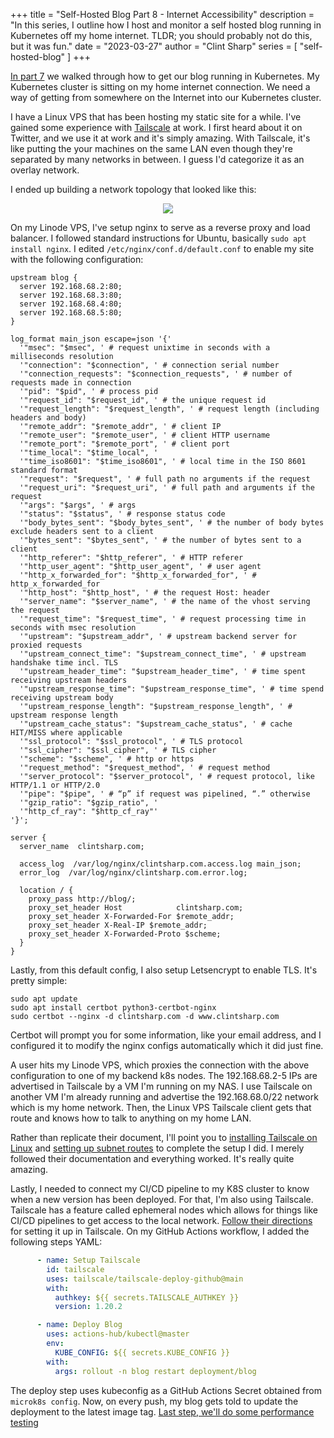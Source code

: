 +++
title = "Self-Hosted Blog Part 8 - Internet Accessibility"
description = "In this series, I outline how I host and monitor a self hosted blog running in Kubernetes off my home internet. TLDR; you should probably not do this, but it was fun."
date = "2023-03-27"
author = "Clint Sharp"
series = [ "self-hosted-blog" ]
+++

[In part 7](../6) we walked through how to get our blog running in Kubernetes. My Kubernetes cluster is sitting on my home internet connection. We need a way of getting from somewhere on the Internet into our Kubernetes cluster. 

I have a Linux VPS that has been hosting my static site for a while. I've gained some experience with [Tailscale](https://tailscale.com/) at work. I first heard about it on Twitter, and we use it at work and it's simply amazing. With Tailscale, it's like putting the your machines on the same LAN even though they're separated by many networks in between. I guess I'd categorize it as an overlay network. 

I ended up building a network topology that looked like this:

<p align="center"><img src="../images/BlogTopo.drawio.png" /></p>

On my Linode VPS, I've setup nginx to serve as a reverse proxy and load balancer. I followed standard instructions for Ubuntu, basically `sudo apt install nginx`. I edited `/etc/nginx/conf.d/default.conf` to enable my site with the following configuration:

```nginx
upstream blog {
  server 192.168.68.2:80;
  server 192.168.68.3:80;
  server 192.168.68.4:80;
  server 192.168.68.5:80;
}

log_format main_json escape=json '{'
  '"msec": "$msec", ' # request unixtime in seconds with a milliseconds resolution
  '"connection": "$connection", ' # connection serial number
  '"connection_requests": "$connection_requests", ' # number of requests made in connection
  '"pid": "$pid", ' # process pid
  '"request_id": "$request_id", ' # the unique request id
  '"request_length": "$request_length", ' # request length (including headers and body)
  '"remote_addr": "$remote_addr", ' # client IP
  '"remote_user": "$remote_user", ' # client HTTP username
  '"remote_port": "$remote_port", ' # client port
  '"time_local": "$time_local", '
  '"time_iso8601": "$time_iso8601", ' # local time in the ISO 8601 standard format
  '"request": "$request", ' # full path no arguments if the request
  '"request_uri": "$request_uri", ' # full path and arguments if the request
  '"args": "$args", ' # args
  '"status": "$status", ' # response status code
  '"body_bytes_sent": "$body_bytes_sent", ' # the number of body bytes exclude headers sent to a client
  '"bytes_sent": "$bytes_sent", ' # the number of bytes sent to a client
  '"http_referer": "$http_referer", ' # HTTP referer
  '"http_user_agent": "$http_user_agent", ' # user agent
  '"http_x_forwarded_for": "$http_x_forwarded_for", ' # http_x_forwarded_for
  '"http_host": "$http_host", ' # the request Host: header
  '"server_name": "$server_name", ' # the name of the vhost serving the request
  '"request_time": "$request_time", ' # request processing time in seconds with msec resolution
  '"upstream": "$upstream_addr", ' # upstream backend server for proxied requests
  '"upstream_connect_time": "$upstream_connect_time", ' # upstream handshake time incl. TLS
  '"upstream_header_time": "$upstream_header_time", ' # time spent receiving upstream headers
  '"upstream_response_time": "$upstream_response_time", ' # time spend receiving upstream body
  '"upstream_response_length": "$upstream_response_length", ' # upstream response length
  '"upstream_cache_status": "$upstream_cache_status", ' # cache HIT/MISS where applicable
  '"ssl_protocol": "$ssl_protocol", ' # TLS protocol
  '"ssl_cipher": "$ssl_cipher", ' # TLS cipher
  '"scheme": "$scheme", ' # http or https
  '"request_method": "$request_method", ' # request method
  '"server_protocol": "$server_protocol", ' # request protocol, like HTTP/1.1 or HTTP/2.0
  '"pipe": "$pipe", ' # “p” if request was pipelined, “.” otherwise
  '"gzip_ratio": "$gzip_ratio", '
  '"http_cf_ray": "$http_cf_ray"'
'}';

server {
  server_name  clintsharp.com;

  access_log  /var/log/nginx/clintsharp.com.access.log main_json;
  error_log  /var/log/nginx/clintsharp.com.error.log;

  location / {
    proxy_pass http://blog/;
    proxy_set_header Host            clintsharp.com;
    proxy_set_header X-Forwarded-For $remote_addr;
    proxy_set_header X-Real-IP $remote_addr;
    proxy_set_header X-Forwarded-Proto $scheme;
  }
}
```

Lastly, from this default config, I also setup Letsencrypt to enable TLS. It's pretty simple:

```
sudo apt update
sudo apt install certbot python3-certbot-nginx
sudo certbot --nginx -d clintsharp.com -d www.clintsharp.com
```

Certbot will prompt you for some information, like your email address, and I configured it to modify the nginx configs automatically which it did just fine.

A user hits my Linode VPS, which proxies the connection with the above configuration to one of my backend k8s nodes. The 192.168.68.2-5 IPs are advertised in Tailscale by a VM I'm running on my NAS. I use Tailscale on another VM I'm already running and advertise the 192.168.68.0/22 network which is my home network. Then, the Linux VPS Tailscale client gets that route and knows how to talk to anything on my home LAN.

Rather than replicate their document, I'll point you to [installing Tailscale on Linux](https://tailscale.com/kb/1031/install-linux/) and [setting up subnet routes](https://tailscale.com/kb/1019/subnets/) to complete the setup I did. I merely followed their documentation and everything worked. It's really quite amazing.

Lastly, I needed to connect my CI/CD pipeline to my K8S cluster to know when a new version has been deployed. For that, I'm also using Tailscale. Tailscale has a feature called ephemeral nodes which allows for things like CI/CD pipelines to get access to the local network. [Follow their directions](https://tailscale.com/kb/1111/ephemeral-nodes/) for setting it up in Tailscale. On my GitHub Actions workflow, I added the following steps YAML:

```yaml
      - name: Setup Tailscale
        id: tailscale
        uses: tailscale/tailscale-deploy-github@main
        with:
          authkey: ${{ secrets.TAILSCALE_AUTHKEY }}
          version: 1.20.2

      - name: Deploy Blog
        uses: actions-hub/kubectl@master
        env:
          KUBE_CONFIG: ${{ secrets.KUBE_CONFIG }}
        with:
          args: rollout -n blog restart deployment/blog
```

The deploy step uses kubeconfig as a GitHub Actions Secret obtained from `microk8s config`. Now, on every push, my blog gets told to update the deployment to the latest image tag. [Last step, we'll do some performance testing](../8)

